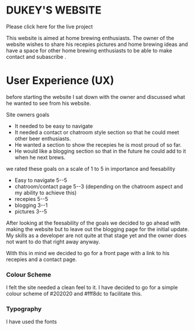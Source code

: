 

# DUKEY'S WEBSITE

Please click here for the live project

This website is aimed at home brewing enthusiasts.  The owner of the website wishes to share his recepies pictures and home brewing ideas and have a space for other home brewing enthusiasts to be able to make contact and subascribe .


# User Experience (UX)

before starting the website I sat down with the owner and discussed what he wanted to see from his website.

Site owners goals
- It needed to be easy to navigate
- It needed a contact or chatroom style section so that he could meet other beer enthusiasts.
- He wanted a section to show the recepies he is most proud of so far.
- He would like a blogging section so that in the future he could add to it when he next brews.

we rated these goals on a scale of 1 to 5 in importance and feesability

- Easy to navigate            5--5
- chatroom/contact page       5--3 (depending on the chatroom aspect and my ability to achieve this)
- recepies                    5--5
- blogging                    3--1
- pictures                    3--5


After looking at the feesability of the goals we decided to go ahead with making the website but to leave out the blogging page for the initial update.  My skills as a developer are not quite at that stage yet and the owner does not want to do that right away anyway.  

With this in mind we decided to go for a front page with a link to his recepies and a contact page.


### Colour Scheme

    
    
I felt the site needed a clean feel to it. I have decided to go for a simple colour scheme of  #202020 and #fff8dc to facilitate this.

### Typography

I have used the fonts 
